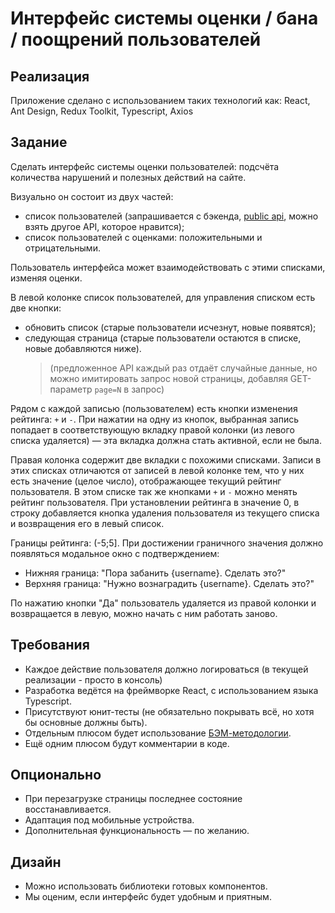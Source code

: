 # Интерфейс системы оценки / бана / поощрений пользователей

## Реализация

Приложение сделано с использованием таких технологий как: React, Ant Design, Redux Toolkit, Typescript, Axios

## Задание

Сделать интерфейс системы оценки пользователей: подсчёта количества нарушений и полезных действий на сайте.

Визуально он состоит из двух частей:

- список пользователей (запрашивается с бэкенда, [public api](https://random-data-api.com/api/users/random_user?size=3), можно взять другое API, которое нравится);
- список пользователей с оценками: положительными и отрицательными.

Пользователь интерфейса может взаимодействовать с этими списками, изменяя оценки.

В левой колонке список пользователей, для управления списком есть две кнопки:

- обновить список (старые пользователи исчезнут, новые появятся);
- следующая страница (старые пользователи остаются в списке, новые добавляются ниже).
  > (предложенное API каждый раз отдаёт случайные данные, но можно имитировать запрос новой страницы, добавляя GET-параметр `page=N` в запрос)

Рядом с каждой записью (пользователем) есть кнопки изменения рейтинга: `+` и `-`. При нажатии на одну из кнопок, выбранная запись попадает в соответствующую вкладку правой колонки (из левого списка удаляется) — эта вкладка должна стать активной, если не была.

Правая колонка содержит две вкладки с похожими списками. Записи в этих списках отличаются от записей в левой колонке тем, что у них есть значение (целое число), отображающее текущий рейтинг пользователя. В этом списке так же кнопками `+` и `-` можно менять рейтинг пользователя. При установлении рейтинга в значение 0, в строку добавляется кнопка удаления пользователя из текущего списка и возвращения его в левый список.

Границы рейтинга: (-5;5]. При достижении граничного значения должно появляться модальное окно с подтверждением:

- Нижняя граница: "Пора забанить {username}. Сделать это?"
- Верхняя граница: "Нужно вознаградить {username}. Сделать это?"

По нажатию кнопки "Да" пользователь удаляется из правой колонки и возвращается в левую, можно начать с ним работать заново.

## Требования

- Каждое действие пользователя должно логироваться (в текущей реализации - просто в консоль)
- Разработка ведётся на фреймворке React, с использованием языка Typescript.
- Присутствуют юнит-тесты (не обязательно покрывать всё, но хотя бы основные должны быть).
- Отдельным плюсом будет использование [БЭМ-методологии](https://ru.bem.info/methodology/quick-start/).
- Ещё одним плюсом будут комментарии в коде.

## Опционально

- При перезагрузке страницы последнее состояние восстанавливается.
- Адаптация под мобильные устройства.
- Дополнительная функциональность — по желанию.

## Дизайн

- Можно использовать библиотеки готовых компонентов.
- Мы оценим, если интерфейс будет удобным и приятным.
